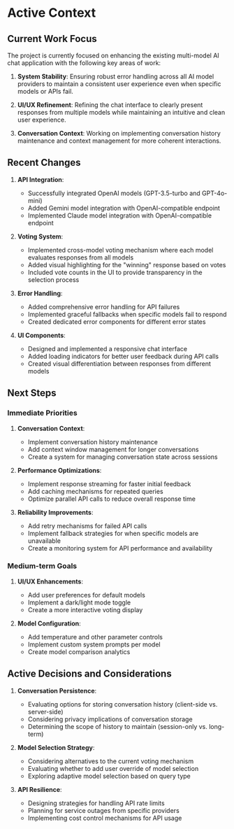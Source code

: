 # Active Context

## Current Work Focus

The project is currently focused on enhancing the existing multi-model AI chat application with the following key areas of work:

1. **System Stability**: Ensuring robust error handling across all AI model providers to maintain a consistent user experience even when specific models or APIs fail.

2. **UI/UX Refinement**: Refining the chat interface to clearly present responses from multiple models while maintaining an intuitive and clean user experience.

3. **Conversation Context**: Working on implementing conversation history maintenance and context management for more coherent interactions.

## Recent Changes

1. **API Integration**:
   - Successfully integrated OpenAI models (GPT-3.5-turbo and GPT-4o-mini)
   - Added Gemini model integration with OpenAI-compatible endpoint
   - Implemented Claude model integration with OpenAI-compatible endpoint

2. **Voting System**:
   - Implemented cross-model voting mechanism where each model evaluates responses from all models
   - Added visual highlighting for the "winning" response based on votes
   - Included vote counts in the UI to provide transparency in the selection process

3. **Error Handling**:
   - Added comprehensive error handling for API failures
   - Implemented graceful fallbacks when specific models fail to respond
   - Created dedicated error components for different error states

4. **UI Components**:
   - Designed and implemented a responsive chat interface
   - Added loading indicators for better user feedback during API calls
   - Created visual differentiation between responses from different models

## Next Steps

### Immediate Priorities
1. **Conversation Context**:
   - Implement conversation history maintenance
   - Add context window management for longer conversations
   - Create a system for managing conversation state across sessions

2. **Performance Optimizations**:
   - Implement response streaming for faster initial feedback
   - Add caching mechanisms for repeated queries
   - Optimize parallel API calls to reduce overall response time

3. **Reliability Improvements**:
   - Add retry mechanisms for failed API calls
   - Implement fallback strategies for when specific models are unavailable
   - Create a monitoring system for API performance and availability

### Medium-term Goals
1. **UI/UX Enhancements**:
   - Add user preferences for default models
   - Implement a dark/light mode toggle
   - Create a more interactive voting display

2. **Model Configuration**:
   - Add temperature and other parameter controls
   - Implement custom system prompts per model
   - Create model comparison analytics

## Active Decisions and Considerations

1. **Conversation Persistence**:
   - Evaluating options for storing conversation history (client-side vs. server-side)
   - Considering privacy implications of conversation storage
   - Determining the scope of history to maintain (session-only vs. long-term)

2. **Model Selection Strategy**:
   - Considering alternatives to the current voting mechanism
   - Evaluating whether to add user override of model selection
   - Exploring adaptive model selection based on query type

3. **API Resilience**:
   - Designing strategies for handling API rate limits
   - Planning for service outages from specific providers
   - Implementing cost control mechanisms for API usage
